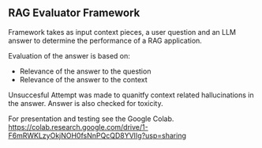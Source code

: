 ## RAG Evaluator Framework

Framework takes as input context pieces, a user question and an LLM answer to determine the performance of a RAG application.

Evaluation of the answer is based on:
- Relevance of the answer to the question
- Relevance of the answer to the context

Unsuccesful Attempt was made to quanitfy context related hallucinations in the answer.
Answer is also checked for toxicity.

For presentation and testing see the Google Colab.
https://colab.research.google.com/drive/1-F6mRWKLzyOkjNOH0fsNnPQcQD8YVIIg?usp=sharing
